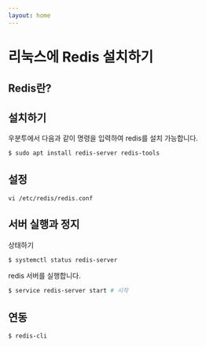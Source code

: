 ```yaml
---
layout: home
---
```


# 리눅스에 Redis 설치하기


## Redis란?


## 설치하기
우분투에서 다음과 같이 명령을 입력하여 redis를 설치 가능합니다.

```bash
$ sudo apt install redis-server redis-tools
```

## 설정
```
vi /etc/redis/redis.conf
```


## 서버 실행과 정지

상태하기
```bash
$ systemctl status redis-server
```

redis 서버를 실행합니다.
```bash
$ service redis-server start # 시작
```

## 연동

```bash
$ redis-cli
```




